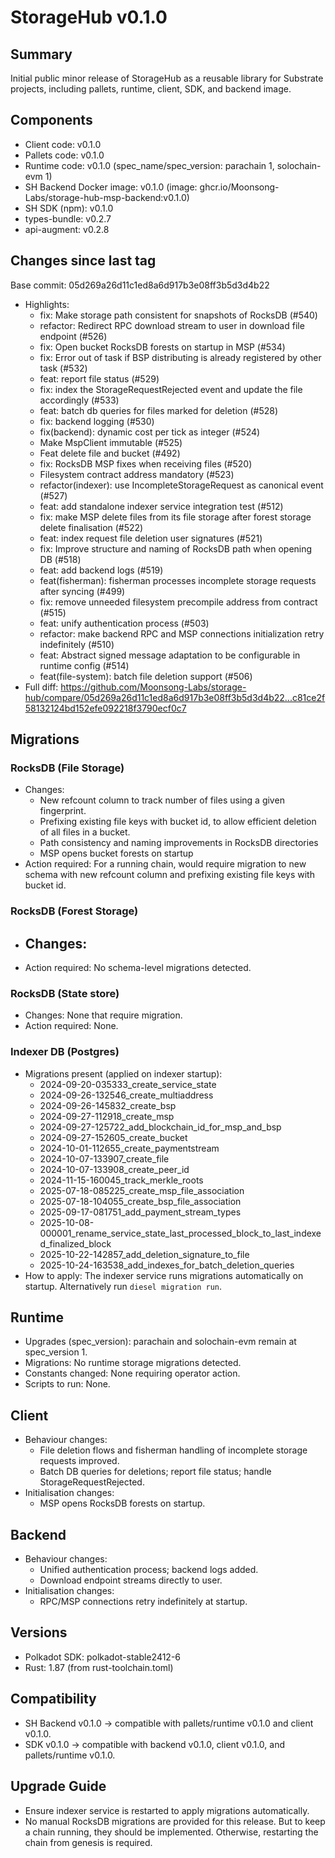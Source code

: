 # StorageHub v0.1.0

## Summary

Initial public minor release of StorageHub as a reusable library for Substrate projects, including pallets, runtime, client, SDK, and backend image.

## Components

- Client code: v0.1.0
- Pallets code: v0.1.0
- Runtime code: v0.1.0 (spec_name/spec_version: parachain 1, solochain-evm 1)
- SH Backend Docker image: v0.1.0 (image: ghcr.io/Moonsong-Labs/storage-hub-msp-backend:v0.1.0)
- SH SDK (npm): v0.1.0
- types-bundle: v0.2.7
- api-augment: v0.2.8

## Changes since last tag

Base commit: 05d269a26d11c1ed8a6d917b3e08ff3b5d3d4b22

- Highlights:
  - fix: Make storage path consistent for snapshots of RocksDB (#540)
  - refactor: Redirect RPC download stream to user in download file endpoint (#526)
  - fix: Open bucket RocksDB forests on startup in MSP (#534)
  - fix: Error out of task if BSP distributing is already registered by other task (#532)
  - feat: report file status (#529)
  - fix: index the StorageRequestRejected event and update the file accordingly (#533)
  - feat: batch db queries for files marked for deletion (#528)
  - fix: backend logging (#530)
  - fix(backend): dynamic cost per tick as integer (#524)
  - Make MspClient immutable (#525)
  - Feat delete file and bucket (#492)
  - fix: RocksDB MSP fixes when receiving files (#520)
  - Filesystem contract address mandatory (#523)
  - refactor(indexer): use IncompleteStorageRequest as canonical event (#527)
  - feat: add standalone indexer service integration test (#512)
  - fix: make MSP delete files from its file storage after forest storage delete finalisation (#522)
  - feat: index request file deletion user signatures (#521)
  - fix: Improve structure and naming of RocksDB path when opening DB (#518)
  - feat: add backend logs (#519)
  - feat(fisherman): fisherman processes incomplete storage requests after syncing (#499)
  - fix: remove unneeded filesystem precompile address from contract (#515)
  - feat: unify authentication process (#503)
  - refactor: make backend RPC and MSP connections initialization retry indefinitely (#510)
  - feat: Abstract signed message adaptation to be configurable in runtime config (#514)
  - feat(file-system): batch file deletion support (#506)
- Full diff: https://github.com/Moonsong-Labs/storage-hub/compare/05d269a26d11c1ed8a6d917b3e08ff3b5d3d4b22...c81ce2f58132124bd152efe092218f3790ecf0c7

## Migrations

### RocksDB (File Storage)

- Changes:
  - New refcount column to track number of files using a given fingerprint.
  - Prefixing existing file keys with bucket id, to allow efficient deletion of all files in a bucket.
  - Path consistency and naming improvements in RocksDB directories
  - MSP opens bucket forests on startup
- Action required: For a running chain, would require migration to new schema with new refcount column and prefixing existing file keys with bucket id.

### RocksDB (Forest Storage)

- Changes:
  -
- Action required: No schema-level migrations detected.

### RocksDB (State store)

- Changes: None that require migration.
- Action required: None.

### Indexer DB (Postgres)

- Migrations present (applied on indexer startup):
  - 2024-09-20-035333_create_service_state
  - 2024-09-26-132546_create_multiaddress
  - 2024-09-26-145832_create_bsp
  - 2024-09-27-112918_create_msp
  - 2024-09-27-125722_add_blockchain_id_for_msp_and_bsp
  - 2024-09-27-152605_create_bucket
  - 2024-10-01-112655_create_paymentstream
  - 2024-10-07-133907_create_file
  - 2024-10-07-133908_create_peer_id
  - 2024-11-15-160045_track_merkle_roots
  - 2025-07-18-085225_create_msp_file_association
  - 2025-07-18-104055_create_bsp_file_association
  - 2025-09-17-081751_add_payment_stream_types
  - 2025-10-08-000001_rename_service_state_last_processed_block_to_last_indexed_finalized_block
  - 2025-10-22-142857_add_deletion_signature_to_file
  - 2025-10-24-163538_add_indexes_for_batch_deletion_queries
- How to apply: The indexer service runs migrations automatically on startup. Alternatively run `diesel migration run`.

## Runtime

- Upgrades (spec_version): parachain and solochain-evm remain at spec_version 1.
- Migrations: No runtime storage migrations detected.
- Constants changed: None requiring operator action.
- Scripts to run: None.

## Client

- Behaviour changes:
  - File deletion flows and fisherman handling of incomplete storage requests improved.
  - Batch DB queries for deletions; report file status; handle StorageRequestRejected.
- Initialisation changes:
  - MSP opens RocksDB forests on startup.

## Backend

- Behaviour changes:
  - Unified authentication process; backend logs added.
  - Download endpoint streams directly to user.
- Initialisation changes:
  - RPC/MSP connections retry indefinitely at startup.

## Versions

- Polkadot SDK: polkadot-stable2412-6
- Rust: 1.87 (from rust-toolchain.toml)

## Compatibility

- SH Backend v0.1.0 → compatible with pallets/runtime v0.1.0 and client v0.1.0.
- SDK v0.1.0 → compatible with backend v0.1.0, client v0.1.0, and pallets/runtime v0.1.0.

## Upgrade Guide

- Ensure indexer service is restarted to apply migrations automatically.
- No manual RocksDB migrations are provided for this release. But to keep a chain running, they should be implemented. Otherwise, restarting the chain from genesis is required.
